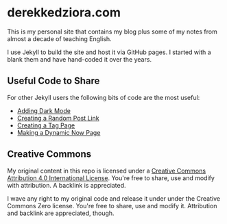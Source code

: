 # derekkedziora.com

This is my personal site that contains my blog plus some of my notes from almost a decade of teaching English. 

I use Jekyll to build the site and host it via GitHub pages. I started with a blank them and have hand-coded it over the years. 

## Useful Code to Share 

For other Jekyll users the following bits of code are the most useful: 

- [Adding Dark Mode](https://derekkedziora.com/blog/dark-mode-revisited)
- [Creating a Random Post Link](https://derekkedziora.com/blog/Getting-Random-Post-in-Jekyll)
- [Creating a Tag Page](https://derekkedziora.com/blog/tag-page-jekyll)
- [Making a Dynamic Now Page](https://derekkedziora.com/blog/dynamic-now-page)

## Creative Commons 

My original content in this repo is licensed under a <a rel="license" href="http://creativecommons.org/licenses/by/4.0/">Creative Commons Attribution 4.0 International License</a>. You're free to share, use and modify with attribution. A backlink is appreciated. 

I wave any right to my original code and release it under under the Creative Commons Zero license. You're free to share, use and modify it. Attribution and backlink are appreciated, though. 